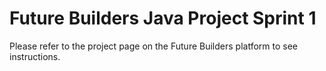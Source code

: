 # Future Builders Java Project Sprint 1

Please refer to the project page on the Future Builders platform to see instructions.
